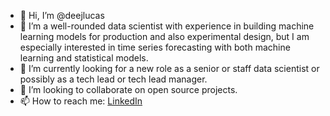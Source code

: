 - 👋 Hi, I’m @deejlucas
- 👀 I’m a well-rounded data scientist with experience in building machine learning models for production and also experimental design, but I am especially interested in time series forecasting with both machine learning and statistical models.
- 🌱 I’m currently looking for a new role as a senior or staff data scientist or possibly as a tech lead or tech lead manager.
- 💞️ I’m looking to collaborate on open source projects.
- 📫 How to reach me: [LinkedIn](https://www.linkedin.com/in/deejlucas)

<!---
deejlucas/deejlucas is a ✨ special ✨ repository because its `README.md` (this file) appears on your GitHub profile.
You can click the Preview link to take a look at your changes.
--->
